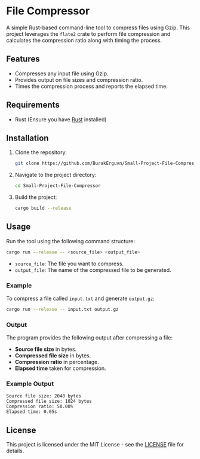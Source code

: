 
# File Compressor

A simple Rust-based command-line tool to compress files using Gzip. This project leverages the `flate2` crate to perform file compression and calculates the compression ratio along with timing the process.

## Features
- Compresses any input file using Gzip.
- Provides output on file sizes and compression ratio.
- Times the compression process and reports the elapsed time.

## Requirements

- Rust (Ensure you have [Rust](https://www.rust-lang.org/tools/install) installed)

## Installation

1. Clone the repository:

    ```bash
    git clone https://github.com/BurakErguvn/Small-Project-File-Compressor
    ```

2. Navigate to the project directory:

    ```bash
    cd Small-Project-File-Compressor
    ```

3. Build the project:

    ```bash
    cargo build --release
    ```

## Usage

Run the tool using the following command structure:

```bash
cargo run --release -- <source_file> <output_file>
```

- `source_file`: The file you want to compress.
- `output_file`: The name of the compressed file to be generated.

### Example

To compress a file called `input.txt` and generate `output.gz`:

```bash
cargo run --release -- input.txt output.gz
```

### Output

The program provides the following output after compressing a file:
- **Source file size** in bytes.
- **Compressed file size** in bytes.
- **Compression ratio** in percentage.
- **Elapsed time** taken for compression.

### Example Output

```
Source file size: 2048 bytes
Compressed file size: 1024 bytes
Compression ratio: 50.00%
Elapsed time: 0.05s
```

## License

This project is licensed under the MIT License - see the [LICENSE](LICENSE) file for details.
